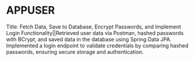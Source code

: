 # APPUSER
Title: Fetch Data, Save to Database, Encrypt Passwords, and Implement Login Functionality||Retrieved user data via Postman, hashed passwords with BCrypt, and saved data in the database using Spring Data JPA. Implemented a login endpoint to validate credentials by comparing hashed passwords, ensuring secure storage and authentication.    
